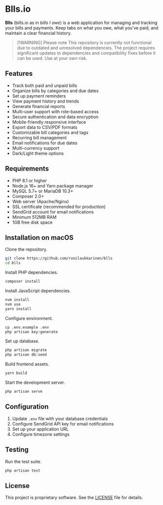 # Blls.io

**Blls** (bills.io as in _bills I owe_) is a web application for managing and tracking your bills and payments. Keep tabs on what you owe, what you've paid, and maintain a clear financial history.

> [!WARNING] Please note
> This repository is currently not functional due to outdated and unresolved dependencies. The project requires significant updates to dependencies and compatibility fixes before it can be used. Use at your own risk.

## Features

* Track both paid and unpaid bills
* Organize bills by categories and due dates
* Set up payment reminders
* View payment history and trends
* Generate financial reports
* Multi-user support with role-based access
* Secure authentication and data encryption
* Mobile-friendly responsive interface
* Export data to CSV/PDF formats
* Customizable bill categories and tags
* Recurring bill management
* Email notifications for due dates
* Multi-currency support
* Dark/Light theme options

## Requirements

* PHP 8.1 or higher
* Node.js 16+ and Yarn package manager
* MySQL 5.7+ or MariaDB 10.3+
* Composer 2.0+
* Web server (Apache/Nginx)
* SSL certificate (recommended for production)
* SendGrid account for email notifications
* Minimum 512MB RAM
* 1GB free disk space

## Installation on macOS

Clone the repository.

```bash
git clone https://github.com/ronilaukkarinen/blls
cd blls
```

Install PHP dependencies.

```bash
composer install
```

Install JavaScript dependencies.

```bash
nvm install
nvm use
yarn install
```

Configure environment.

```bash
cp .env.example .env
php artisan key:generate
```

Set up database.

```bash
php artisan migrate
php artisan db:seed
```

Build frontend assets.

```bash
yarn build
```

Start the development server.

```bash
php artisan serve
```

## Configuration

1. Update `.env` file with your database credentials
2. Configure SendGrid API key for email notifications
3. Set up your application URL
4. Configure timezone settings

## Testing

Run the test suite.

```bash
php artisan test
```

## License

This project is proprietary software. See the [LICENSE](LICENSE) file for details.


